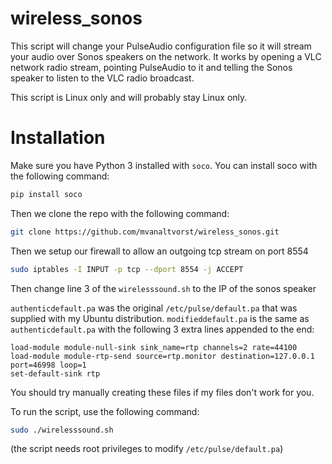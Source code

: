 # wireless_sonos
This script will change your PulseAudio configuration file so it will stream your audio over Sonos speakers on the network. It works by opening a VLC network radio stream, pointing PulseAudio to it and telling the Sonos speaker to listen to the VLC radio broadcast. 

This script is Linux only and will probably stay Linux only.

# Installation
Make sure you have Python 3 installed with `soco`. You can install soco with the following command:
```bash
pip install soco
```

Then we clone the repo with the following command:
```bash
git clone https://github.com/mvanaltvorst/wireless_sonos.git
```

Then we setup our firewall to allow an outgoing tcp stream on port 8554
```bash
sudo iptables -I INPUT -p tcp --dport 8554 -j ACCEPT
```

Then change line 3 of the `wirelesssound.sh` to the IP of the sonos speaker

`authenticdefault.pa` was the original `/etc/pulse/default.pa` that was supplied with my Ubuntu distribution.
`modifieddefault.pa` is the same as `authenticdefault.pa` with the following 3 extra lines appended to the end:
```
load-module module-null-sink sink_name=rtp channels=2 rate=44100 
load-module module-rtp-send source=rtp.monitor destination=127.0.0.1 port=46998 loop=1
set-default-sink rtp
```
You should try manually creating these files if my files don't work for you.

To run the script, use the following command:
```bash
sudo ./wirelesssound.sh
```
(the script needs root privileges to modify `/etc/pulse/default.pa`)
